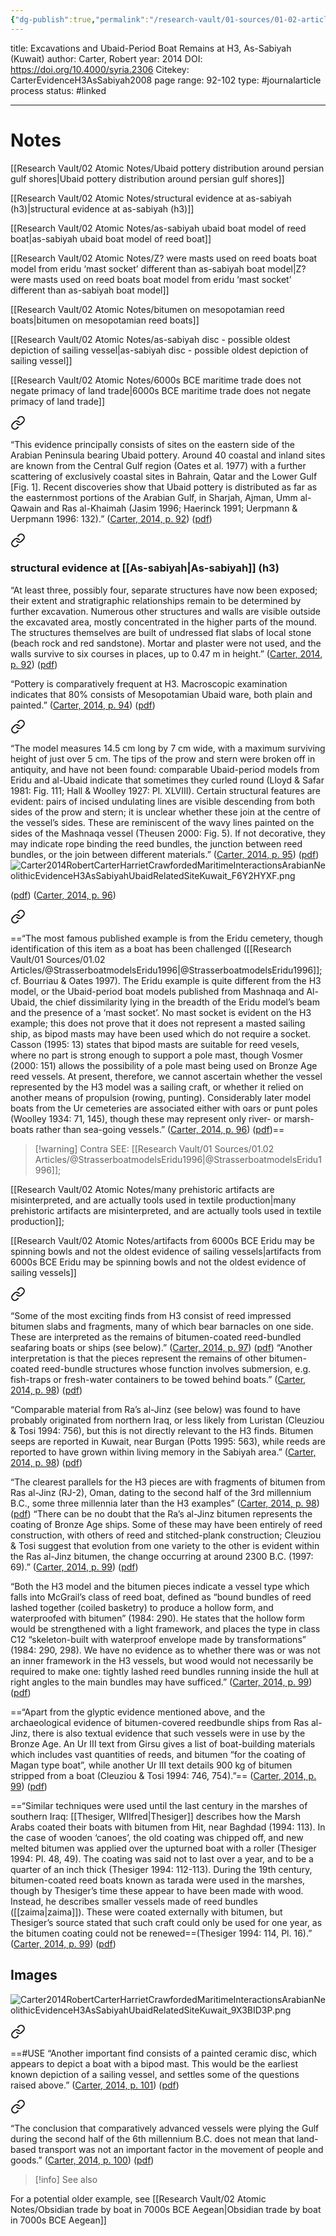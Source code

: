 ```yaml
---
{"dg-publish":true,"permalink":"/research-vault/01-sources/01-02-articles/carter-evidence-h3-as-sabiyah2008/"}
---
```


title: Excavations and Ubaid-Period Boat Remains at H3, As-Sabiyah (Kuwait)
author: Carter, Robert
year: 2014
DOI: https://doi.org/10.4000/syria.2306
Citekey: CarterEvidenceH3AsSabiyah2008
page range: 92-102
type: #journalarticle
process status: #linked
_ _ _
# Notes

[[Research Vault/02 Atomic Notes/Ubaid pottery distribution around persian gulf shores\|Ubaid pottery distribution around persian gulf shores]]

[[Research Vault/02 Atomic Notes/structural evidence at as-sabiyah (h3)\|structural evidence at as-sabiyah (h3)]]

[[Research Vault/02 Atomic Notes/as-sabiyah ubaid boat model of reed boat\|as-sabiyah ubaid boat model of reed boat]]

[[Research Vault/02 Atomic Notes/Z? were masts used on reed boats boat model from eridu ‘mast socket’ different than as-sabiyah boat model\|Z? were masts used on reed boats boat model from eridu ‘mast socket’ different than as-sabiyah boat model]]

[[Research Vault/02 Atomic Notes/bitumen on mesopotamian reed boats\|bitumen on mesopotamian reed boats]] 

[[Research Vault/02 Atomic Notes/as-sabiyah disc - possible oldest depiction of sailing vessel\|as-sabiyah disc - possible oldest depiction of sailing vessel]]

[[Research Vault/02 Atomic Notes/6000s BCE maritime trade does not negate primacy of land trade\|6000s BCE maritime trade does not negate primacy of land trade]]



<div class="transclusion internal-embed is-loaded"><a class="markdown-embed-link" href="/research-vault/02-atomic-notes/ubaid-pottery-distribution-around-persian-gulf-shores/" aria-label="Open link"><svg xmlns="http://www.w3.org/2000/svg" width="24" height="24" viewBox="0 0 24 24" fill="none" stroke="currentColor" stroke-width="2" stroke-linecap="round" stroke-linejoin="round" class="svg-icon lucide-link"><path d="M10 13a5 5 0 0 0 7.54.54l3-3a5 5 0 0 0-7.07-7.07l-1.72 1.71"></path><path d="M14 11a5 5 0 0 0-7.54-.54l-3 3a5 5 0 0 0 7.07 7.07l1.71-1.71"></path></svg></a><div class="markdown-embed">




“This evidence principally consists of sites on the eastern side of the Arabian Peninsula bearing Ubaid pottery. Around 40 coastal and inland sites are known from the Central Gulf region (Oates et al. 1977) with a further scattering of exclusively coastal sites in Bahrain, Qatar and the Lower Gulf \[Fig. 1\]. Recent discoveries show that Ubaid pottery is distributed as far as the easternmost portions of the Arabian Gulf, in Sharjah, Ajman, Umm al-Qawain and Ras al-Khaimah (Jasim 1996; Haerinck 1991; Uerpmann & Uerpmann 1996: 132).” ([Carter, 2014, p. 92](zotero://select/library/items/95QP46HC)) ([pdf](zotero://open-pdf/library/items/HDYMAYDV?page=3&annotation=IF74TKCM))

</div></div>



<div class="transclusion internal-embed is-loaded"><a class="markdown-embed-link" href="/research-vault/02-atomic-notes/structural-evidence-at-as-sabiyah-h3/" aria-label="Open link"><svg xmlns="http://www.w3.org/2000/svg" width="24" height="24" viewBox="0 0 24 24" fill="none" stroke="currentColor" stroke-width="2" stroke-linecap="round" stroke-linejoin="round" class="svg-icon lucide-link"><path d="M10 13a5 5 0 0 0 7.54.54l3-3a5 5 0 0 0-7.07-7.07l-1.72 1.71"></path><path d="M14 11a5 5 0 0 0-7.54-.54l-3 3a5 5 0 0 0 7.07 7.07l1.71-1.71"></path></svg></a><div class="markdown-embed">




### structural evidence at [[As-sabiyah\|As-sabiyah]] (h3)

“At least three, possibly four, separate structures have now been exposed; their extent and stratigraphic relationships remain to be determined by further excavation. Numerous other structures and walls are visible outside the excavated area, mostly concentrated in the higher parts of the mound. The structures themselves are built of undressed flat slabs of local stone (beach rock and red sandstone). Mortar and plaster were not used, and the walls survive to six courses in places, up to 0.47 m in height.” ([Carter, 2014, p. 92](zotero://select/library/items/95QP46HC)) ([pdf](zotero://open-pdf/library/items/HDYMAYDV?page=3&annotation=JW2LC9NY))

“Pottery is comparatively frequent at H3. Macroscopic examination indicates that 80% consists of Mesopotamian Ubaid ware, both plain and painted.” ([Carter, 2014, p. 94](zotero://select/library/items/95QP46HC)) ([pdf](zotero://open-pdf/library/items/HDYMAYDV?page=5&annotation=TGV59AUS)) 

</div></div>



<div class="transclusion internal-embed is-loaded"><a class="markdown-embed-link" href="/research-vault/02-atomic-notes/as-sabiyah-ubaid-boat-model-of-reed-boat/" aria-label="Open link"><svg xmlns="http://www.w3.org/2000/svg" width="24" height="24" viewBox="0 0 24 24" fill="none" stroke="currentColor" stroke-width="2" stroke-linecap="round" stroke-linejoin="round" class="svg-icon lucide-link"><path d="M10 13a5 5 0 0 0 7.54.54l3-3a5 5 0 0 0-7.07-7.07l-1.72 1.71"></path><path d="M14 11a5 5 0 0 0-7.54-.54l-3 3a5 5 0 0 0 7.07 7.07l1.71-1.71"></path></svg></a><div class="markdown-embed">




“The model measures 14.5 cm long by 7 cm wide, with a maximum surviving height of just over 5 cm. The tips of the prow and stern were broken off in antiquity, and have not been found: comparable Ubaid-period models from Eridu and al-Ubaid indicate that sometimes they curled round (Lloyd & Safar 1981: Fig. 111; Hall & Woolley 1927: Pl. XLVIII). Certain structural features are evident: pairs of incised undulating lines are visible descending from both sides of the prow and stern; it is unclear whether these join at the centre of the vessel’s sides. These are reminiscent of the wavy lines painted on the sides of the Mashnaqa vessel (Theusen 2000: Fig. 5). If not decorative, they may indicate rope binding the reed bundles, the junction between reed bundles, or the join between different materials.” ([Carter, 2014, p. 95](zotero://select/library/items/95QP46HC)) ([pdf](zotero://open-pdf/library/items/HDYMAYDV?page=6&annotation=NCPCG2UV)) 
![Carter2014RobertCarterHarrietCrawfordedMaritimeInteractionsArabianNeolithicEvidenceH3AsSabiyahUbaidRelatedSiteKuwait_F6Y2HYXF.png](/img/user/zz%20Images%20Dump/Carter2014RobertCarterHarrietCrawfordedMaritimeInteractionsArabianNeolithicEvidenceH3AsSabiyahUbaidRelatedSiteKuwait_F6Y2HYXF.png)

([pdf](zotero://open-pdf/library/items/HDYMAYDV?page=7&annotation=6ZK727CH))  ([Carter, 2014, p. 96](zotero://select/library/items/95QP46HC))

</div></div>



<div class="transclusion internal-embed is-loaded"><a class="markdown-embed-link" href="/research-vault/02-atomic-notes/z-were-masts-used-on-reed-boats-boat-model-from-eridu-mast-socket-different-than-as-sabiyah-boat-model/" aria-label="Open link"><svg xmlns="http://www.w3.org/2000/svg" width="24" height="24" viewBox="0 0 24 24" fill="none" stroke="currentColor" stroke-width="2" stroke-linecap="round" stroke-linejoin="round" class="svg-icon lucide-link"><path d="M10 13a5 5 0 0 0 7.54.54l3-3a5 5 0 0 0-7.07-7.07l-1.72 1.71"></path><path d="M14 11a5 5 0 0 0-7.54-.54l-3 3a5 5 0 0 0 7.07 7.07l1.71-1.71"></path></svg></a><div class="markdown-embed">




==“The most famous published example is from the Eridu cemetery, though identification of this item as a boat has been challenged ([[Research Vault/01 Sources/01.02 Articles/@StrasserboatmodelsEridu1996\|@StrasserboatmodelsEridu1996]]; cf. Bourriau & Oates 1997). The Eridu example is quite different from the H3 model, or the Ubaid-period boat models published from Mashnaqa and Al-Ubaid, the chief dissimilarity lying in the breadth of the Eridu model’s beam and the presence of a ‘mast socket’. No mast socket is evident on the H3 example; this does not prove that it does not represent a masted sailing ship, as bipod masts may have been used which do not require a socket. Casson (1995: 13) states that bipod masts are suitable for reed vesels, where no part is strong enough to support a pole mast, though Vosmer (2000: 151) allows the possibility of a pole mast being used on Bronze Age reed vessels. At present, therefore, we cannot ascertain whether the vessel represented by the H3 model was a sailing craft, or whether it relied on another means of propulsion (rowing, punting). Considerably later model boats from the Ur cemeteries are associated either with oars or punt poles (Woolley 1934: 71, 145), though these may represent only river- or marsh-boats rather than sea-going vessels.” ([Carter, 2014, p. 96](zotero://select/library/items/95QP46HC)) ([pdf](zotero://open-pdf/library/items/HDYMAYDV?page=7&annotation=IIJ4TK9V))==

> [!warning] Contra
> SEE: [[Research Vault/01 Sources/01.02 Articles/@StrasserboatmodelsEridu1996\|@StrasserboatmodelsEridu1996]]; 
> 

[[Research Vault/02 Atomic Notes/many prehistoric artifacts are misinterpreted, and are actually tools used in textile production\|many prehistoric artifacts are misinterpreted, and are actually tools used in textile production]]; 

[[Research Vault/02 Atomic Notes/artifacts from 6000s BCE Eridu may be spinning bowls and not the oldest evidence of sailing vessels\|artifacts from 6000s BCE Eridu may be spinning bowls and not the oldest evidence of sailing vessels]]

</div></div>



<div class="transclusion internal-embed is-loaded"><a class="markdown-embed-link" href="/research-vault/02-atomic-notes/bitumen-on-mesopotamian-reed-boats/" aria-label="Open link"><svg xmlns="http://www.w3.org/2000/svg" width="24" height="24" viewBox="0 0 24 24" fill="none" stroke="currentColor" stroke-width="2" stroke-linecap="round" stroke-linejoin="round" class="svg-icon lucide-link"><path d="M10 13a5 5 0 0 0 7.54.54l3-3a5 5 0 0 0-7.07-7.07l-1.72 1.71"></path><path d="M14 11a5 5 0 0 0-7.54-.54l-3 3a5 5 0 0 0 7.07 7.07l1.71-1.71"></path></svg></a><div class="markdown-embed">




“Some of the most exciting finds from H3 consist of reed impressed bitumen slabs and fragments, many of which bear barnacles on one side. These are interpreted as the remains of bitumen-coated reed-bundled seafaring boats or ships (see below).” ([Carter, 2014, p. 97](zotero://select/library/items/95QP46HC)) ([pdf](zotero://open-pdf/library/items/HDYMAYDV?page=8&annotation=6QBP7Z73)) 
“Another interpretation is that the pieces represent the remains of other bitumen-coated reed-bundle structures whose function involves submersion, e.g. fish-traps or fresh-water containers to be towed behind boats.” ([Carter, 2014, p. 98](zotero://select/library/items/95QP46HC)) ([pdf](zotero://open-pdf/library/items/HDYMAYDV?page=9&annotation=QXSIPAQ2))

“Comparable material from Ra’s al-Jinz (see below) was found to have probably originated from northern Iraq, or less likely from Luristan (Cleuziou & Tosi 1994: 756), but this is not directly relevant to the H3 finds. Bitumen seeps are reported in Kuwait, near Burgan (Potts 1995: 563), while reeds are reported to have grown within living memory in the Sabiyah area.” ([Carter, 2014, p. 98](zotero://select/library/items/95QP46HC)) ([pdf](zotero://open-pdf/library/items/HDYMAYDV?page=9&annotation=FS5PSAVI))

“The clearest parallels for the H3 pieces are with fragments of bitumen from Ras al-Jinz (RJ-2), Oman, dating to the second half of the 3rd millennium B.C., some three millennia later than the H3 examples” ([Carter, 2014, p. 98](zotero://select/library/items/95QP46HC)) ([pdf](zotero://open-pdf/library/items/HDYMAYDV?page=9&annotation=9RECWVG5)) 
“There can be no doubt that the Ra’s al-Jinz bitumen represents the coating of Bronze Age ships. Some of these may have been entirely of reed construction, with others of reed and stitched-plank construction; Cleuziou & Tosi suggest that evolution from one variety to the other is evident within the Ras al-Jinz bitumen, the change occurring at around 2300 B.C. (1997: 69).” ([Carter, 2014, p. 99](zotero://select/library/items/95QP46HC)) ([pdf](zotero://open-pdf/library/items/HDYMAYDV?page=10&annotation=4WKYJLJV))

“Both the H3 model and the bitumen pieces indicate a vessel type which falls into McGrail’s class of reed boat, defined as “bound bundles of reed lashed together (coiled basketry) to produce a hollow form, and waterproofed with bitumen” (1984: 290). He states that the hollow form would be strengthened with a light framework, and places the type in class C12 “skeleton-built with waterproof envelope made by transformations” (1984: 290, 298). We have no evidence as to whether there was or was not an inner framework in the H3 vessels, but wood would not necessarily be required to make one: tightly lashed reed bundles running inside the hull at right angles to the main bundles may have sufficed.” ([Carter, 2014, p. 99](zotero://select/library/items/95QP46HC)) ([pdf](zotero://open-pdf/library/items/HDYMAYDV?page=10&annotation=QEIFDNAA))


==“Apart from the glyptic evidence mentioned above, and the archaeological evidence of bitumen-covered reedbundle ships from Ras al-Jinz, there is also textual evidence that such vessels were in use by the Bronze Age. An Ur III text from Girsu gives a list of boat-building materials which includes vast quantities of reeds, and bitumen “for the coating of Magan type boat”, while another Ur III text details 900 kg of bitumen stripped from a boat (Cleuziou & Tosi 1994: 746, 754).”== ([Carter, 2014, p. 99](zotero://select/library/items/95QP46HC)) ([pdf](zotero://open-pdf/library/items/HDYMAYDV?page=10&annotation=ZMEDBB9B))

==“Similar techniques were used until the last century in the marshes of southern Iraq: [[Thesiger, WIlfred\|Thesiger]] describes how the Marsh Arabs coated their boats with bitumen from Hit, near Baghdad (1994: 113). In the case of wooden ‘canoes’, the old coating was chipped off, and new melted bitumen was applied over the upturned boat with a roller (Thesiger 1994: Pl. 48, 49). The coating was said not to last over a year, and to be a quarter of an inch thick (Thesiger 1994: 112-113). During the 19th century, bitumen-coated reed boats known as tarada were used in the marshes, though by Thesiger’s time these appear to have been made with wood. Instead, he describes smaller vessels made of reed bundles ([[zaima\|zaima]]). These were coated externally with bitumen, but Thesiger’s source stated that such craft could only be used for one year, as the bitumen coating could not be renewed==(Thesiger 1994: 114, Pl. 16).” ([Carter, 2014, p. 99](zotero://select/library/items/95QP46HC)) ([pdf](zotero://open-pdf/library/items/HDYMAYDV?page=10&annotation=W4GVX26G))

## Images

![Carter2014RobertCarterHarrietCrawfordedMaritimeInteractionsArabianNeolithicEvidenceH3AsSabiyahUbaidRelatedSiteKuwait_9X3BID3P.png](/img/user/zz%20Images%20Dump/Carter2014RobertCarterHarrietCrawfordedMaritimeInteractionsArabianNeolithicEvidenceH3AsSabiyahUbaidRelatedSiteKuwait_9X3BID3P.png)

</div></div>
 


<div class="transclusion internal-embed is-loaded"><a class="markdown-embed-link" href="/research-vault/02-atomic-notes/as-sabiyah-disc-possible-oldest-depiction-of-sailing-vessel/" aria-label="Open link"><svg xmlns="http://www.w3.org/2000/svg" width="24" height="24" viewBox="0 0 24 24" fill="none" stroke="currentColor" stroke-width="2" stroke-linecap="round" stroke-linejoin="round" class="svg-icon lucide-link"><path d="M10 13a5 5 0 0 0 7.54.54l3-3a5 5 0 0 0-7.07-7.07l-1.72 1.71"></path><path d="M14 11a5 5 0 0 0-7.54-.54l-3 3a5 5 0 0 0 7.07 7.07l1.71-1.71"></path></svg></a><div class="markdown-embed">




==#USE 
“Another important find consists of a painted ceramic disc, which appears to depict a boat with a bipod mast. This would be the earliest known depiction of a sailing vessel, and settles some of the questions raised above.” ([Carter, 2014, p. 101](zotero://select/library/items/95QP46HC)) ([pdf](zotero://open-pdf/library/items/HDYMAYDV?page=12&annotation=MXSQXIMF))

</div></div>



<div class="transclusion internal-embed is-loaded"><a class="markdown-embed-link" href="/research-vault/02-atomic-notes/6000s-bce-maritime-trade-does-not-negate-primacy-of-land-trade/" aria-label="Open link"><svg xmlns="http://www.w3.org/2000/svg" width="24" height="24" viewBox="0 0 24 24" fill="none" stroke="currentColor" stroke-width="2" stroke-linecap="round" stroke-linejoin="round" class="svg-icon lucide-link"><path d="M10 13a5 5 0 0 0 7.54.54l3-3a5 5 0 0 0-7.07-7.07l-1.72 1.71"></path><path d="M14 11a5 5 0 0 0-7.54-.54l-3 3a5 5 0 0 0 7.07 7.07l1.71-1.71"></path></svg></a><div class="markdown-embed">




“The conclusion that comparatively advanced vessels were plying the Gulf during the second half of the 6th millennium B.C. does not mean that land-based transport was not an important factor in the movement of people and goods.” ([Carter, 2014, p. 100](zotero://select/library/items/95QP46HC)) ([pdf](zotero://open-pdf/library/items/HDYMAYDV?page=11&annotation=EIR8GVL7))

> [!info] See also
> 
For a potential older example, see [[Research Vault/02 Atomic Notes/Obsidian trade by boat in 7000s BCE Aegean\|Obsidian trade by boat in 7000s BCE Aegean]]

</div></div>
